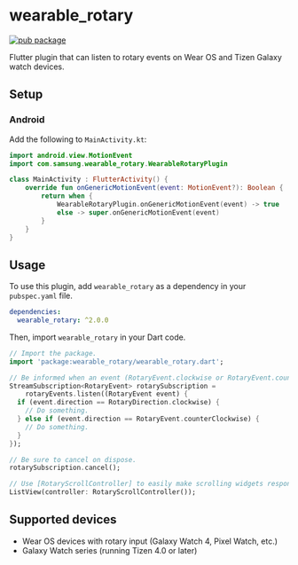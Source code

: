 # wearable_rotary

 [![pub package](https://img.shields.io/pub/v/wearable_rotary.svg)](https://pub.dev/packages/wearable_rotary)

Flutter plugin that can listen to rotary events on Wear OS and Tizen Galaxy watch devices.

## Setup

### Android

Add the following to `MainActivity.kt`:

```kotlin
import android.view.MotionEvent
import com.samsung.wearable_rotary.WearableRotaryPlugin

class MainActivity : FlutterActivity() {
    override fun onGenericMotionEvent(event: MotionEvent?): Boolean {
        return when {
            WearableRotaryPlugin.onGenericMotionEvent(event) -> true
            else -> super.onGenericMotionEvent(event)
        }
    }
}
```

## Usage

To use this plugin, add `wearable_rotary` as a dependency in your `pubspec.yaml` file.

```yaml
dependencies:
  wearable_rotary: ^2.0.0
```

Then, import `wearable_rotary` in your Dart code.

```dart
// Import the package.
import 'package:wearable_rotary/wearable_rotary.dart';

// Be informed when an event (RotaryEvent.clockwise or RotaryEvent.counterClockwise) occurs.
StreamSubscription<RotaryEvent> rotarySubscription =
    rotaryEvents.listen((RotaryEvent event) {
  if (event.direction == RotaryDirection.clockwise) {
    // Do something.
  } else if (event.direction == RotaryEvent.counterClockwise) {
    // Do something.
  }
});

// Be sure to cancel on dispose.
rotarySubscription.cancel();

// Use [RotaryScrollController] to easily make scrolling widgets respond to rotary input.
ListView(controller: RotaryScrollController());
```

## Supported devices

- Wear OS devices with rotary input (Galaxy Watch 4, Pixel Watch, etc.)
- Galaxy Watch series (running Tizen 4.0 or later)
